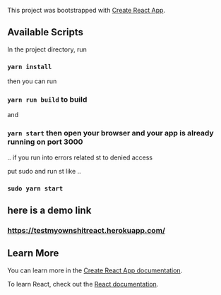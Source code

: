 This project was bootstrapped with [Create React App](https://github.com/facebook/create-react-app).

## Available Scripts

In the project directory,
run

### `yarn install`

then you can run

### `yarn run build` to build
and 
### `yarn start` then open your browser and your app is already running on port 3000 

..
if you run into errors related st to denied access

put sudo and run st like ..
### `sudo yarn start`


## here is a demo link
### https://testmyownshitreact.herokuapp.com/


## Learn More

You can learn more in the [Create React App documentation](https://facebook.github.io/create-react-app/docs/getting-started).

To learn React, check out the [React documentation](https://reactjs.org/).

